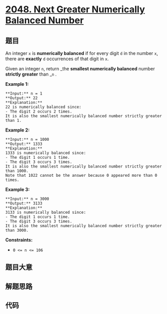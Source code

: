 # [2048. Next Greater Numerically Balanced Number](https://leetcode.com/problems/next-greater-numerically-balanced-number)

## 题目

An integer `x` is **numerically balanced** if for every digit `d` in the
number `x`, there are **exactly** `d` occurrences of that digit in `x`.

Given an integer `n`, return _the **smallest numerically balanced** number
**strictly greater** than _`n` _._



**Example 1:**

    
    
    **Input:** n = 1
    **Output:** 22
    **Explanation:** 
    22 is numerically balanced since:
    - The digit 2 occurs 2 times. 
    It is also the smallest numerically balanced number strictly greater than 1.
    

**Example 2:**

    
    
    **Input:** n = 1000
    **Output:** 1333
    **Explanation:** 
    1333 is numerically balanced since:
    - The digit 1 occurs 1 time.
    - The digit 3 occurs 3 times. 
    It is also the smallest numerically balanced number strictly greater than 1000.
    Note that 1022 cannot be the answer because 0 appeared more than 0 times.
    

**Example 3:**

    
    
    **Input:** n = 3000
    **Output:** 3133
    **Explanation:** 
    3133 is numerically balanced since:
    - The digit 1 occurs 1 time.
    - The digit 3 occurs 3 times.
    It is also the smallest numerically balanced number strictly greater than 3000.
    



**Constraints:**

  * `0 <= n <= 106`


## 题目大意

## 解题思路

## 代码

```javascript

```
